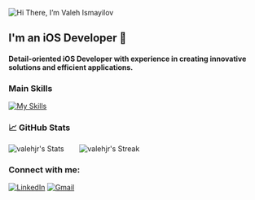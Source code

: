 ![Hi There, I’m Valeh Ismayilov](https://github.com/user-attachments/assets/efb443c7-b652-4217-9725-fcb78907a8f1)
<h2 align="left">
I'm an iOS Developer 
</h2> 

<h4 align="left">
  Detail-oriented iOS Developer with experience in creating innovative solutions and efficient applications.
</h4>

<h3>Main Skills</h3>

[![My Skills](https://skillicons.dev/icons?i=swift,java,firebase,c,python,github,gitlab,git)](https://skillicons.dev)

<h3>📈 GitHub Stats</h3>

<div style="display: flex; gap: 30px;">
  <img src="https://github-readme-stats.vercel.app/api?username=valehjr&theme=ayu-mirage&show_icons=true&hide_border=true&count_private=true" alt="valehjr's Stats" />
  <img src="https://github-readme-stats.vercel.app/api/top-langs/?username=valehjr&theme=ayu-mirage&show_icons=true&hide_border=true&layout=compact" alt="valehjr's Streak" />
</div>

<h3>Connect with me:</h3>

[![LinkedIn](https://skillicons.dev/icons?i=linkedin)](https://www.linkedin.com/in/valehjr/)
[![Gmail](https://skillicons.dev/icons?i=gmail)](mailto:your-email@gmail.com)




